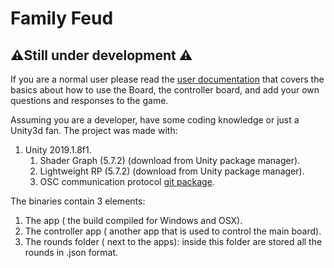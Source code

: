 # Family Feud

## ⚠️Still under development ⚠️

If you are a normal user please read the [user documentation]() that covers the basics about how to use the Board, the controller board, and add your own questions and responses to the game.

Assuming you are a developer, have some coding knowledge or just a Unity3d fan. The project was made with:
1. Unity 2019.1.8f1.
    1. Shader Graph (5.7.2) (download from Unity package manager).
    2. Lightweight RP (5.7.2) (download from Unity package manager).
    3. OSC communication protocol [git package](https://github.com/keijiro/OscJack).

The binaries contain 3 elements:
1. The app ( the build compiled for Windows and OSX).
2. The controller app ( another app that is used to control the main board).
3. The rounds folder ( next to the apps): inside this folder are stored all the rounds in .json format.
